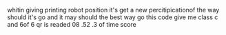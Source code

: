 whitin giving printing robot position it's get a new percitipicationof the way should it's go and it may should the best way go this code give me class c and 6of 6 qr is readed 08 .52 .3 
 of time score 
